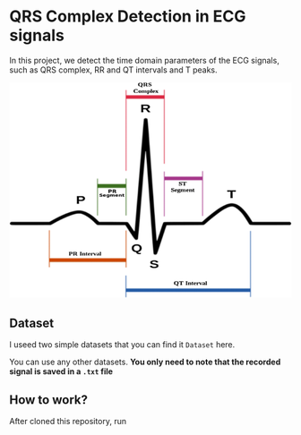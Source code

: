 # QRS Complex Detection in ECG signals
In this project, we detect the time domain parameters of the ECG signals, such as QRS complex, RR and QT intervals and T peaks.

![image](Images/3.png)

## Dataset
I useed two simple datasets that you can find it <code>Dataset</code> here.

You can use any other datasets. **You only need to note that the recorded signal is saved in a <code>.txt</code> file**

## How to work?
After cloned this repository, run 
